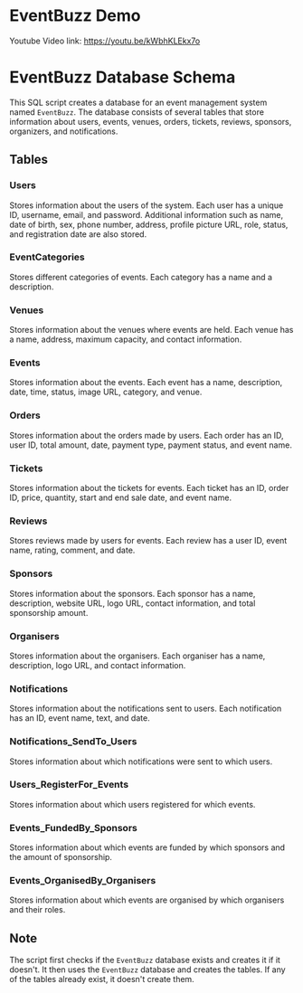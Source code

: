 # EventBuzz Demo

Youtube Video link: https://youtu.be/kWbhKLEkx7o

# EventBuzz Database Schema

This SQL script creates a database for an event management system named `EventBuzz`. The database consists of several tables that store information about users, events, venues, orders, tickets, reviews, sponsors, organizers, and notifications.

## Tables

### Users

Stores information about the users of the system. Each user has a unique ID, username, email, and password. Additional information such as name, date of birth, sex, phone number, address, profile picture URL, role, status, and registration date are also stored.

### EventCategories

Stores different categories of events. Each category has a name and a description.

### Venues

Stores information about the venues where events are held. Each venue has a name, address, maximum capacity, and contact information.

### Events

Stores information about the events. Each event has a name, description, date, time, status, image URL, category, and venue.

### Orders

Stores information about the orders made by users. Each order has an ID, user ID, total amount, date, payment type, payment status, and event name.

### Tickets

Stores information about the tickets for events. Each ticket has an ID, order ID, price, quantity, start and end sale date, and event name.

### Reviews

Stores reviews made by users for events. Each review has a user ID, event name, rating, comment, and date.

### Sponsors

Stores information about the sponsors. Each sponsor has a name, description, website URL, logo URL, contact information, and total sponsorship amount.

### Organisers

Stores information about the organisers. Each organiser has a name, description, logo URL, and contact information.

### Notifications

Stores information about the notifications sent to users. Each notification has an ID, event name, text, and date.

### Notifications_SendTo_Users

Stores information about which notifications were sent to which users.

### Users_RegisterFor_Events

Stores information about which users registered for which events.

### Events_FundedBy_Sponsors

Stores information about which events are funded by which sponsors and the amount of sponsorship.

### Events_OrganisedBy_Organisers

Stores information about which events are organised by which organisers and their roles.

## Note

The script first checks if the `EventBuzz` database exists and creates it if it doesn't. It then uses the `EventBuzz` database and creates the tables. If any of the tables already exist, it doesn't create them.